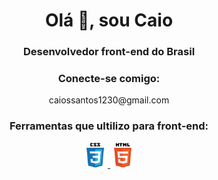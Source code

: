 <h1 align="center">Olá 👋, sou Caio</h1>
<h3 align="center">Desenvolvedor front-end do Brasil</h3>

<h3 align="center">Conecte-se comigo:</h3 >
<p align="center">
caiossantos1230@gmail.com
</p>

<h3 align="center">Ferramentas que ultilizo para front-end:</h3>
<p align="center"> <a href="https://www.w3schools.com/css/" target ="_blank" rel="noreferrer"> <img src="https://raw.githubusercontent.com/devicons/devicon/master/icons/css3/css3-original-wordmark.svg" alt="css3" width= "40" height="40"/> </a> <a href="https://www.w3.org/html/" target="_blank" rel="noreferrer"> <img src="https://raw.githubusercontent.com/devicons/devicon/master/icons/html5/html5-original-wordmark.svg" alt="html5" width="40" height="40"/> </a> </p>
